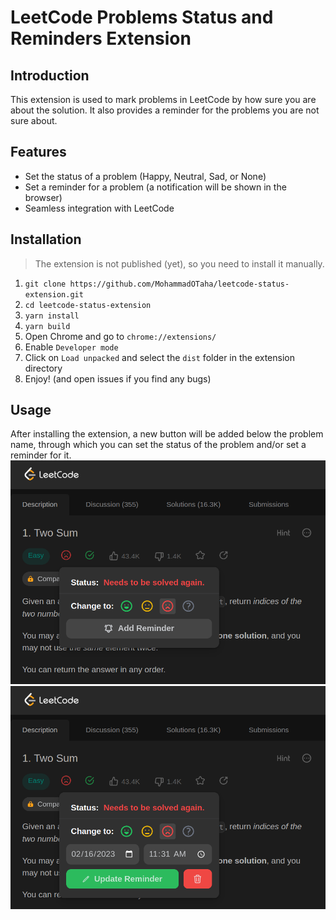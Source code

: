 # LeetCode Problems Status and Reminders Extension

## Introduction
This extension is used to mark problems in LeetCode by how sure you are about the solution. 
It also provides a reminder for the problems you are not sure about.

## Features
- Set the status of a problem (Happy, Neutral, Sad, or None)
- Set a reminder for a problem (a notification will be shown in the browser)
- Seamless integration with LeetCode

## Installation
> The extension is not published (yet), so you need to install it manually.
1. `git clone https://github.com/MohammadOTaha/leetcode-status-extension.git`
2. `cd leetcode-status-extension`
3. `yarn install`
4. `yarn build`
5. Open Chrome and go to `chrome://extensions/`
6. Enable `Developer mode`
7. Click on `Load unpacked` and select the `dist` folder in the extension directory
8. Enjoy! (and open issues if you find any bugs)

## Usage
After installing the extension, a new button will be added below the problem name,
through which you can set the status of the problem and/or set a reminder for it.
![Set Status](./docs/set_status.png)
![Set Reminder](./docs/add_reminder.png)